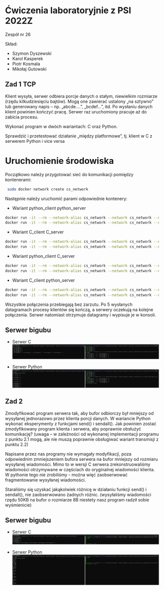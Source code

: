# Ćwiczenia laboratoryjnie z PSI 2022Z

Zespół nr 26

Skład:
- Szymon Dyszewski
- Karol Kasperek
- Piotr Kosmala
- Mikołaj Gutowski
## Zad 1 TCP
Klient wysyła, serwer odbiera porcje danych o stałym, niewielkim rozmiarze (rzędu kilkudziesięciu
bajtów). Mogą one zawierać ustalony „na sztywno” lub generowany napis – np. „abcde….”,
„bcdef...”, itd. Po wysłaniu danych klient powinien kończyć pracę. Serwer raz uruchomiony pracuje
aż do zabicia procesu.

Wykonać program w dwóch wariantach: C oraz Python.

Sprawdzić i przetestować działanie „między platformowe”, tj. klient w C z serwerem Python i vice
versa
# Uruchomienie środowiska
Początkowo należy przygotować sieć do komunikacji pomiędzy kontenerami:
```sh
 sudo docker network create cs_network
```
Następnie należy uruchomić parami odpowiednie kontenery:
- Wariant python_client python_server
```sh
docker run -it --rm --network-alias cs_network --network cs_network --name z26_2_1_python_server z26_2_1_python_server:latest
docker run -it --rm --network-alias cs_network --network cs_network --name z26_2_1_python_client z26_2_1_python_client:latest 172.18.0.2 8000
```
- Wariant C_client C_server
```sh
docker run -it --rm --network-alias cs_network --network cs_network --name z26_2_1_c_server z26_2_1_c_server:latest 
docker run -it --rm --network-alias cs_network --network cs_network --name z26_2_1_c_client z26_2_1_c_client:latest 172.18.0.2 8000
```
- Wariant python_client C_server
```sh
docker run -it --rm --network-alias cs_network --network cs_network --name z26_2_1_c_server z26_2_1_c_server:latest 
docker run -it --rm --network-alias cs_network --network cs_network --name z26_2_1_python_client z26_2_1_python_client:latest 172.18.0.2 8000
```
- Wariant C_client python_server
```sh
docker run -it --rm --network-alias cs_network --network cs_network --name z26_2_1_python_server z26_2_1_python_server:latest
docker run -it --rm --network-alias cs_network --network cs_network --name z26_2_1_c_client z26_2_1_c_client:latest 172.18.0.2 8000
```
Wszystkie połączenia przebiegają bez zarzutu. Po 5 wysłanych datagramach procesy klientów się kończą, a serwery
oczekują na kolejne połączenia. Serwer natomiast otrzymuje datagramy i wypisuje je w konsoli.

## Serwer bigubu

- Serwer C
![](../images/2_1_Cserver.png)

- Serwer Python
![](../images/2_1_Pyserver.png)

## Zad 2

Zmodyfikować program serwera tak, aby bufor odbiorczy był mniejszy od wysyłanej jednorazowo
przez klienta porcji danych. W wariancie Python wykonać eksperymenty z funkcjami send() i
sendall(). Jak powinien zostać zmodyfikowany program klienta i serwera, aby poprawnie obsłużyć
komunikację? (uwaga – w zależności od wykonanej implementacji programu z punktu 2.1 mogą, ale
nie muszą poprawnie obsługiwać wariant transmisji z punktu 2.2)

Napisane przez nas programy nie wymagały modyfikacji, poza odpowiednim zmniejszeniem bufora serwera na bufor mniejszy  od rozmiaru wysyłanej wiadomości. Mimo to w wersji C serwera zrekonstruowaliśmy wiadomości otrzymywane w częściach do oryginalnej wiadomości klienta. W pythonie tego nie zrobiliśmy - można więć zaobserwować fragmentowanie wysyłanej wiadomości.

Staraliśmy się uzyskać jakąkolwiek różnicę w działaniu funkcji send() i sendall(), nie zaobserwowano żadnych różnic. (wysyłaliśmy wiadomości rzędu 50KB na bufor o rozmiarze 8B niestety nasz program radził sobie wyśmienicie)

## Serwer bigubu

- Serwer C
![](../images/2_2_Cserver.png)

- Serwer Python
![](../images/2_2_Pyserver.png)